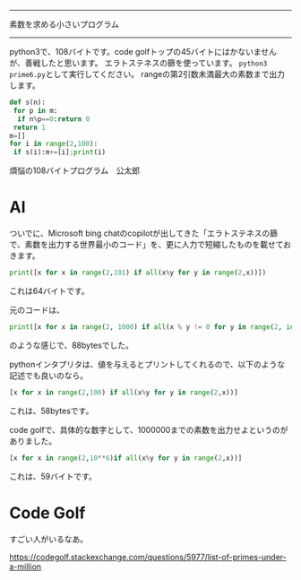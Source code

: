 


**************************************************


素数を求める小さいプログラム


**************************************************


python3で、108バイトです。code golfトップの45バイトにはかないませんが、善戦したと思います。
エラトステネスの篩を使っています。
`python3 prime6.py`として実行してください。
rangeの第2引数未満最大の素数まで出力します。

```prime6.py
def s(n):
 for p in m:
  if n%p==0:return 0 
 return 1
m=[]
for i in range(2,100):
 if s(i):m+=[i];print(i)
```
煩悩の108バイトプログラム　公太郎

# AI

ついでに、Microsoft bing chatのcopilotが出してきた「エラトステネスの篩で、素数を出力する世界最小のコード」を、更に人力で短縮したものを載せておきます。

```prime9.py
print([x for x in range(2,101) if all(x%y for y in range(2,x))])
```
これは64バイトです。

元のコードは、
```prime10.py
print([x for x in range(2, 1000) if all(x % y != 0 for y in range(2, int(x**0.5) + 1))])
```
のような感じで、88bytesでした。

pythonインタプリタは、値を与えるとプリントしてくれるので、以下のような記述でも良いのなら。
```python
[x for x in range(2,100) if all(x%y for y in range(2,x))]
```
これは、58bytesです。

code golfで、具体的な数字として、1000000までの素数を出力せよというのがありました。
```python
[x for x in range(2,10**6)if all(x%y for y in range(2,x))]
```
これは、59バイトです。

# Code Golf
すごい人がいるなあ。

https://codegolf.stackexchange.com/questions/5977/list-of-primes-under-a-million
